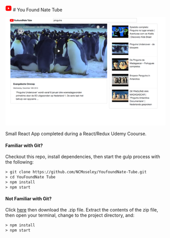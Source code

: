 <img src="https://github.com/NCMoseley/YoufoundNate-Tube/blob/master/assets/YFNT%20logo.png" width="20" height="20" /> # You Found Nate Tube

![Screen Shot](https://github.com/NCMoseley/YoufoundNate-Tube/blob/master/assets/Screen%20Shot.png)

Small React App completed during a React/Redux Udemy Coourse.

#### Familiar with Git?

Checkout this repo, install dependencies, then start the gulp process with the following:

```
> git clone https://github.com/NCMoseley/YoufoundNate-Tube.git
> cd YouFoundNate Tube
> npm install
> npm start
```

#### Not Familiar with Git?

Click [here](https://github.com/NCMoseley/YoufoundNate-Tube) then download the .zip file. Extract the contents of the zip file, then open your terminal, change to the project directory, and:

```
> npm install
> npm start
```
